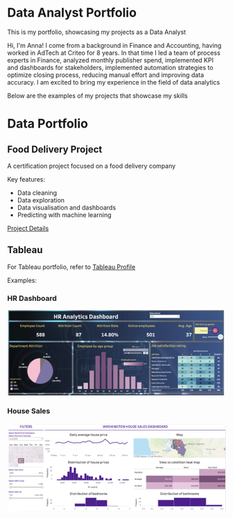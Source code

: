 # Data Analyst Portfolio

This is my portfolio, showcasing my projects as a Data Analyst

Hi, I'm Anna! I come from a background in Finance and Accounting, having worked in AdTech at Criteo for 8 years. In that time I led a team of process experts in Finance, analyzed monthly publisher spend, implemented KPI and dashboards for stakeholders, implemented automation strategies to optimize closing process, reducing manual effort and improving data accuracy. I am excited to bring my experience in the field of data analytics

Below are the examples of my projects that showcase my skills 

# Data Portfolio

## Food Delivery Project

A certification project focused on a food delivery company

Key features:
- Data cleaning
- Data exploration
- Data visualisation and dashboards
- Predicting with machine learning

[Project Details](https://github.com/Ellinis1/delivery_jedha/blob/c214ed062d76d38e05b5f31ae22c2f2d2796e5f5/README.md)

## Tableau

For Tableau portfolio, refer to [Tableau Profile](https://public.tableau.com/app/profile/anna.borodina)

Examples:

### HR Dashboard

![HR Dashboard](https://github.com/Ellinis1/images-/blob/main/HR_dashboard.png)

### House Sales

![House Sales Dashboard](https://github.com/Ellinis1/images-/blob/main/HouseSalesDashboard.png)




